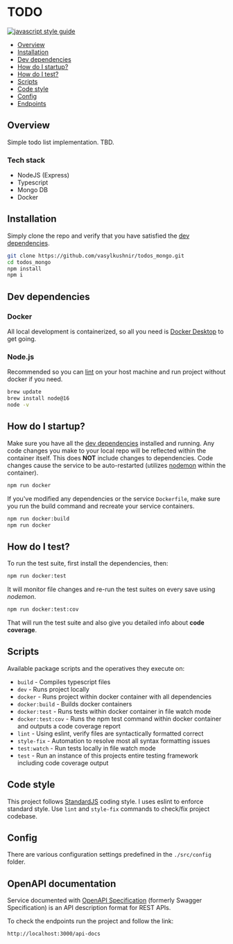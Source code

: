 # TODO

[![javascript style guide](https://img.shields.io/badge/code_style-standard-brightgreen.svg)](https://standardjs.com)

* [Overview](#overview)
* [Installation](#installation)
* [Dev dependencies](#dev-dependencies)
* [How do I startup?](#how-do-i-startup)
* [How do I test?](#how-do-i-test)
* [Scripts](#scripts)
* [Code style](#code-style)
* [Config](#config)
* [Endpoints](#openapi-documentation)

<a name="overview"></a>
## Overview
Simple todo list implementation. TBD.

### Tech stack
- NodeJS (Express)
- Typescript
- Mongo DB
- Docker

## Installation
Simply clone the repo and verify that you have satisfied the [dev dependencies](#dev-dependencies).

```bash
git clone https://github.com/vasylkushnir/todos_mongo.git
cd todos_mongo
npm install
npm i
```

<a name="dev-dependencies"></a>
## Dev dependencies

### Docker

All local development is containerized, so all you need is [Docker Desktop](https://www.docker.com/products/docker-desktop) to get going.

### Node.js
Recommended so you can [lint](https://eslint.org) on your host machine and run project without docker if you need.

```bash
brew update
brew install node@16
node -v
```

<a name="how-do-i-startup"></a>
## How do I startup?

Make sure you have all the [dev dependencies](#dev-dependencies) installed and running. Any code changes you make to your local repo will be reflected within the container itself. This does **NOT** include changes to dependencies. Code changes cause the service to be auto-restarted (utilizes [nodemon](https://nodemon.io) within the container).

```bash
npm run docker
```

If you've modified any dependencies or the service `Dockerfile`, make sure you run the build command and recreate your service containers.

```bash
npm run docker:build
npm run docker
```

<a name="how-do-i-test"></a>
## How do I test?

To run the test suite, first install the dependencies, then:

```bash
npm run docker:test
```

It will monitor file changes and re-run the test suites on every save using *nodemon*.


```bash
npm run docker:test:cov
```

That will run the test suite and also give you detailed info about **code coverage**.


## Scripts

Available package scripts and the operatives they execute on:

- `build` - Compiles typescript files
- `dev` - Runs project locally
- `docker` - Runs project within docker container with all dependencies
- `docker:build` - Builds docker containers
- `docker:test` -  Runs tests within docker container in file watch mode
- `docker:test:cov` - Runs the npm test command within docker container and outputs a code coverage report
- `lint` - Using eslint, verify files are syntactically formatted correct
- `style-fix` - Automation to resolve most all syntax formatting issues
- `test:watch` - Run tests locally in file watch mode
- `test` - Run an instance of this projects entire testing framework including code coverage output


## Code style
This project follows [StandardJS](https://standardjs.com) coding style. I uses eslint to enforce standard style. Use `lint` and `style-fix` commands to check/fix project codebase.

<a name="config"></a>
## Config
There are various configuration settings predefined in the `./src/config` folder.

## OpenAPI documentation

Service documented with [OpenAPI Specification](https://swagger.io/docs/specification/about/) (formerly Swagger Specification) is an API description format for REST APIs.

To check the endpoints run the project and follow the link:
```
http://localhost:3000/api-docs
```
